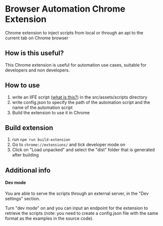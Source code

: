 # Browser Automation Chrome Extension

Chrome extension to inject scripts from local or through an api to the current tab on Chrome browser

## How is this useful?

This Chrome extension is useful for automation use cases, suitable for developers and non developers.

## How to use

1. write an IIFE script ([what is this?](https://developer.mozilla.org/en-US/docs/Glossary/IIFE)) in the src/assets/scripts directory
2. write config.json to specify the path of the automation script and the name of the automation script
3. Build the extension to use it in Chrome

## Build extension

1. run `npm run build-extension`
2. Go to `chrome://extensions/` and tick developer mode on
3. Click on "Load unpacked" and select the "dist" folder that is generated after building

## Additional info

#### Dev mode

You are able to serve the scripts through an external server, in the "Dev settings" section.

Turn "dev mode" on and you can input an endpoint for the extension to retrieve the scripts (note: you need to create a config.json file with the same format as the examples in the source code).
